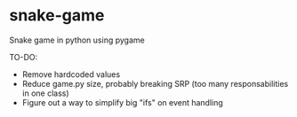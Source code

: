 # snake-game
Snake game in python using pygame


TO-DO:

* Remove hardcoded values
* Reduce game.py size, probably breaking SRP (too many responsabilities in one class)
* Figure out a way to simplify big "ifs" on event handling
